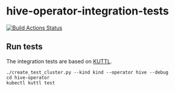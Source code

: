 # hive-operator-integration-tests

[![Build Actions Status](https://ci.stackable.tech/job/Hive%20Operator%20Integration%20Tests/badge/icon?subject=Integration%20Tests)](https://ci.stackable.tech/job/Hive%20Operator%20Integration%20Tests)

## Run tests

The integration tests are based on [KUTTL](https://kuttl.dev).

    ./create_test_cluster.py --kind kind --operator hive --debug
    cd hive-operator
    kubectl kuttl test
